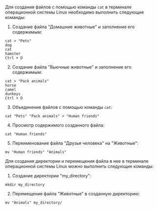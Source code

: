 Для создания файлов с помощью команды `cat` в терминале операционной системы Linux необходимо выполнить следующие команды:

1. Создание файла "Домашние животные" и заполнение его содержимым:

```
cat > "Pets"
dog
cat
hamster
Ctrl + D
```

2. Создание файла "Вьючные животные" и заполнение его содержимым:

```
cat > "Pack animals"
horse
camel
dunkeys
Ctrl + D
```

3. Объединение файлов с помощью команды `cat`:

```
cat "Pets" "Pack animals" > "Human friends"
```

4. Просмотр содержимого созданного файла:

```
cat "Human friends"
```

5. Переименование файла "Друзья человека" на "Животные":

```
mv "Human friends" "Animals"
```

Для создания директории и перемещения файла в нее в терминале операционной системы Linux можно выполнить следующие команды:

1. Создание директории "my_directory":

```
mkdir my_directory
```

2. Перемещение файла "Животные" в созданную директорию:

```
mv "Animals" my_directory/
```
